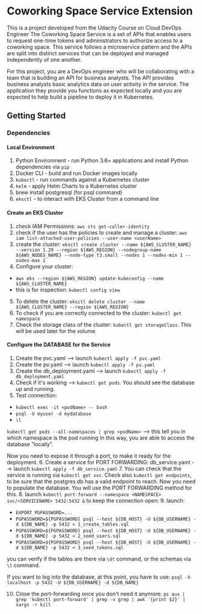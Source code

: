 # Coworking Space Service Extension
This is a project developed from the Udacity Course on Cloud DevOps Engineer
The Coworking Space Service is a set of APIs that enables users to request one-time tokens and administrators to authorize access to a coworking space. This service follows a microservice pattern and the APIs are split into distinct services that can be deployed and managed independently of one another.

For this project, you are a DevOps engineer who will be collaborating with a team that is building an API for business analysts. The API provides business analysts basic analytics data on user activity in the service. The application they provide you functions as expected locally and you are expected to help build a pipeline to deploy it in Kubernetes.

## Getting Started

### Dependencies
#### Local Environment
1. Python Environment - run Python 3.6+ applications and install Python dependencies via `pip`
2. Docker CLI - build and run Docker images locally
3. `kubectl` - run commands against a Kubernetes cluster
4. `helm` - apply Helm Charts to a Kubernetes cluster
5. brew install postgresql (for psql command)
6. `eksctl` - to interact with EKS Cluster from a command line

#### Create an EKS Cluster
1. check IAM Permissions: `aws sts get-caller-identity`
2. check if the user has the policies to create and manage a cluster: `aws iam list-attached-user-policies --user-name <userName>`
3. create the cluster: `eksctl create cluster --name ${AWS_CLUSTER_NAME} --version 1.29 --region ${AWS_REGION} --nodegroup-name ${AWS_NODES_NAME} --node-type t3.small --nodes 1 --nodes-min 1 --nodes-max 2`
4. Configure your cluster:
- `aws eks --region ${AWS_REGION} update-kubeconfig --name ${AWS_CLUSTER_NAME}`
- this is for inspection: `kubectl config view`
5. To delete the cluster: `eksctl delete cluster --name ${AWS_CLUSTER_NAME} --region ${AWS_REGION}`
6. To check if you are correctly connected to the cluster: `kubectl get namespace`
7. Check the storage class of the cluster: `kubectl get storageClass`. This will be used later for the volume.

#### Configure the DATABASE for the Service
1. Create the pvc.yaml --> launch `kubectl apply -f pvc.yaml`
2. Create the pv.yaml --> launch `kubectl apply -f pv.yaml`
3. Create the db_deployment.yaml --> launch `kubectl apply -f db_deployment.yaml`
4. Check if it's working --> `kubectl get pods`. You should see the database up and running.
5. Test connection: 
- `kubectl exec -it <podName> -- bash`
- `psql -U myuser -d mydatabase`
- `\l`

`kubectl get pods --all-namespaces | grep <podName>` --> this tell you in which namespace is the pod running
In this way, you are able to access the database "locally". 

Now you need to expose it through a port, to make it ready for the deployment.
6. Create a service for PORT FORWARDING: db_service.yaml --> launch `kubectl apply -f db_service.yaml`
7. You can check that the service is running via `kubectl get svc`.
Check also `kubectl get endpoints`, to be sure that the postgres db has a valid endpoint to reach.
Now you need to populate the database. You will use the PORT FORWARDING method for this.
8. launch `kubectl port-forward --namespace <NAMESPACE> svc/<SERVICENAME> 5432:5432 &` to keep the connection open:
9. launch:
- `EXPORT PGPASSWORD=...`
- `PGPASSWORD=${PGPASSWORD} psql --host ${DB_HOST} -U ${DB_USERNAME} -d ${DB_NAME} -p 5432 < 1_create_tables.sql`
- `PGPASSWORD=${PGPASSWORD} psql --host ${DB_HOST} -U ${DB_USERNAME} -d ${DB_NAME} -p 5432 < 2_seed_users.sql`
- `PGPASSWORD=${PGPASSWORD} psql --host ${DB_HOST} -U ${DB_USERNAME} -d ${DB_NAME} -p 5432 < 3_seed_tokens.sql`


you can verify if the tables are there via `\dt` command, or the schemas via `\l` command.

If you want to log into the database, at this point, you have to use:
`psql -h localhost -p 5432 -U ${DB_USERNAME} -d ${DB_NAME}`

10. Close the port-forwarding once you don't need it anymore:
`ps aux | grep 'kubectl port-forward' | grep -v grep | awk '{print $2}' | xargs -r kill`

